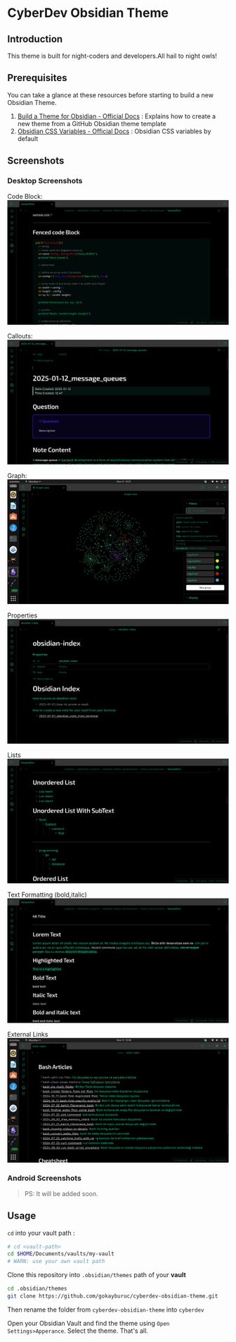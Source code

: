 # CyberDev Obsidian Theme

## Introduction

This theme is built for night-coders and developers.All hail to night owls!

## Prerequisites

You can take a glance at these resources before starting to build a new Obsidian Theme.

1. [Build a Theme for Obsidian - Official Docs](https://docs.obsidian.md/Themes/App+themes/Build+a+theme) : Explains how to create a new theme from a GitHub Obsidian theme template
2. [Obsidian CSS Variables - Official Docs](https://docs.obsidian.md/Reference/CSS+variables/Components/Button) : Obsidian CSS variables by default

## Screenshots

### Desktop Screenshots

Code Block:
![code-block](./src/img/code-block.png)

Callouts:
![callouts](./src/img/callouts.png)

Graph:
![graphs](./src/img/graph.png)

Properties
![properties](./src/img/properties.png)

Lists
![images](./src/img/lists.png)

Text Formatting (bold,italic)
![text-formatting](./src/img/text-formatting.png)

External Links
![external-links](./src/img/external-link.png)

### Android Screenshots

> PS: It will be added soon.

## Usage

`cd` into your vault path :

```bash
# cd <vault-path>
cd $HOME/Documents/vaults/my-vault
# WARN: use your own vault path


```

Clone this repository into `.obsidian/themes` path of your **vault**

```bash
cd .obsidian/themes
git clone https://github.com/gokayburuc/cyberdev-obsidian-theme.git
```

Then rename the folder from `cyberdev-obsidian-theme` into `cyberdev`

Open your Obsidian Vault and find the theme using `Open Settings>Apperance`. Select the theme. That's all.
